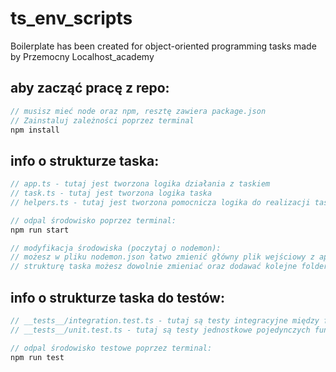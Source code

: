 # ts_env_scripts

Boilerplate has been created for object-oriented programming tasks made by Przemocny Localhost_academy

## aby zacząć pracę z repo:
```javascript
// musisz mieć node oraz npm, resztę zawiera package.json
// Zainstaluj zależności poprzez terminal
npm install
```

## info o strukturze taska:
```javascript
// app.ts - tutaj jest tworzona logika działania z taskiem
// task.ts - tutaj jest tworzona logika taska
// helpers.ts - tutaj jest tworzona pomocnicza logika do realizacji taska
```
```javascript
// odpal środowisko poprzez terminal:
npm run start
```

```javascript
// modyfikacja środowiska (poczytaj o nodemon):
// możesz w pliku nodemon.json łatwo zmienić główny plik wejściowy z app.ts na dowolny
// strukturę taska możesz dowolnie zmieniać oraz dodawać kolejne foldery jako taski, wywołując je w app.ts
```


## info o strukturze taska do testów:
```javascript
// __tests__/integration.test.ts - tutaj są testy integracyjne między funkcjonalnościami
// __tests__/unit.test.ts - tutaj są testy jednostkowe pojedynczych funkcjonalności
```
```javascript
// odpal środowisko testowe poprzez terminal:
npm run test
```
